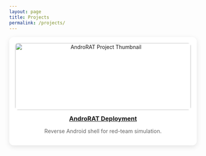 ```yaml
---
layout: page
title: Projects
permalink: /projects/
---
```


<style>
.project-grid {
  display: grid;
  grid-template-columns: repeat(auto-fill, minmax(280px, 1fr));
  gap: 1.5rem;
  margin-top: 1rem;
}

.project-card {
  background: #fff;
  border-radius: 12px;
  box-shadow: 0 4px 14px rgba(0, 0, 0, 0.1);
  overflow: hidden;
  transition: transform 0.2s;
  text-align: center;
  padding: 1rem;
}

.project-card:hover {
  transform: scale(1.03);
}

.project-card img {
  width: 100%;
  height: 180px;
  object-fit: cover;
  border-radius: 8px;
}

.project-card h3 {
  margin: 0.8rem 0 0.3rem;
}

.project-card p {
  font-size: 0.9rem;
  color: #666;
}
</style>

<div class="project-grid">
  <div class="project-card">
    <a href="{{ '/projects/androrat' | relative_url }}">
      <img src="{{ '/assets/img/projects/androrat.png' | relative_url }}" alt="AndroRAT Project Thumbnail">
      <h3>AndroRAT Deployment</h3>
    </a>
    <p>Reverse Android shell for red-team simulation.</p>
  </div>

  <!-- Add more cards below the same way -->
</div>
